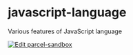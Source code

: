 # javascript-language
Various features of JavaScript language



[![Edit parcel-sandbox](https://codesandbox.io/static/img/play-codesandbox.svg)](https://codesandbox.io/s/github/ajit555/javascript-language/tree/master/)
